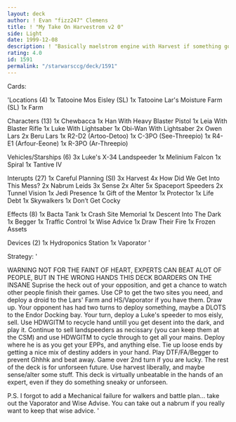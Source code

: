 ```yaml
---
layout: deck
author: ! Evan "fizz247" Clemens
title: ! "My Take On Harvestrom v2 0"
side: Light
date: 1999-12-08
description: ! "Basically maelstrom engine with Harvest if something goes wrong.	Some changes, for more flexability."
rating: 4.0
id: 1591
permalink: "/starwarsccg/deck/1591"
---
```

Cards: 

'Locations (4)
1x Tatooine Mos Eisley (SL)
1x Tatooine Lar's Moisture Farm (SL)
1x Farm

Characters (13)
1x Chewbacca
1x Han With Heavy Blaster Pistol
1x Leia With Blaster Rifle
1x Luke With Lightsaber
1x Obi-Wan With Lightsaber
2x Owen Lars
2x Beru Lars
1x R2-D2 (Artoo-Detoo)
1x C-3PO (See-Threepio)
1x R4-E1 (Arfour-Eeone)
1x R-3PO (Ar-Threepio)

Vehicles/Starships (6)
3x Luke's X-34 Landspeeder
1x Melinium Falcon
1x Spiral
1x Tantive IV

Interupts (27)
1x Careful Planning (SI)
3x Harvest
4x How Did We Get Into This Mess?
2x Nabrum Leids
3x Sense
2x Alter
5x Spaceport Speeders
2x Tunnel Vision
1x Jedi Presence
1x Gift of the Mentor
1x Protector
1x Life Debt
1x Skywalkers
1x Don’t Get Cocky

Effects (8)
1x Bacta Tank
1x Crash Site Memorial
1x Descent Into The Dark
1x Begger
1x Traffic Control
1x Wise Advice
1x Draw Their Fire
1x Frozen Assets

Devices (2)
1x Hydroponics Station
1x Vaporator
'

Strategy: '

WARNING NOT FOR THE FAINT OF HEART, EXPERTS CAN BEAT ALOT OF PEOPLE, BUT IN THE WRONG HANDS THIS DECK BOARDERS ON THE INSANE
Suprise the heck out of your opposition, and get a chance to watch other people finish their games.  Use CP to get the two sites you need, and deploy a droid to the Lars' Farm and HS/Vaporator if you have them.  Draw up.  Your opponent has had two turns to deploy something,  maybe a DLOTS to the Endor Docking bay.  Your turn, deploy a Luke's speeder to mos eisly, sell.  Use HDWGITM to recycle hand untill you get desent into the dark, and play it. Continue to sell landspeeders as necissary (you can keep them at the CSM) and use HDWGITM to cycle through to get all your mains.	Deploy where he is as you get your EPPs, and anything else.  Tie up loose ends by getting a nice mix of destiny adders in your hand.  Play DTF/FA/Begger to prevent Ghhhk and beat away.  Game over 2nd turn if you are lucky.	The rest of the deck is for unforseen future.  Use harvest liberally, and maybe sense/alter some stuff.  This deck is virtually unbeatable in the hands of an expert, even if they do something sneaky or unforseen.

P.S. I forgot to add a Mechanical failure for walkers and battle plan... take out the Vaporator and Wise Advise.  You can take out a nabrum if you really want to keep that wise advice.  '
